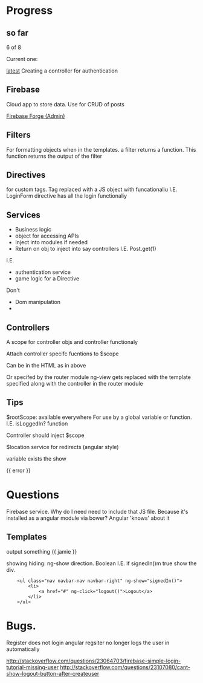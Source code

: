# Progress

## so far
6 of 8

Current one:

[latest](http://www.thinkster.io/angularjs/4DYrJRxTyT/7-creating-your-own-user-data-using-firebase)
Creating a controller for authentication

## Firebase
Cloud app to store data.
Use for CRUD of posts

[Firebase Forge (Admin)](https://luminous-fire-5077.firebaseio.com/)


## Filters
For formatting objects when in the templates.
a filter returns a function.
This function returns the output of the filter

## Directives
for custom tags.
Tag replaced with a JS object with funcationaliu
I.E. <login-form>
LoginForm directive has all the login functionaliy

## Services
* Business logic
* object for accessing APIs
* Inject into modules if needed
* Return on obj to inject into say controllers I.E. Post.get(1)

I.E.
* authentication service
* game logic for a Directive

Don't
* Dom manipulation
*

## Controllers
<div ng-controller="MyCtrl"/>
A scope for controller objs and controller functionaly

Attach controller specifc fucntions to $scope

Can be in the HTML as in above

Or specifed by the router module
ng-view gets replaced with the template specified along with the controller in the router module


## Tips
$rootScope: available everywhere
For use by a global variable or function. I.E. isLoggedIn? function

Controller should inject $scope

$location service for redirects (angular style)

variable exists the show <p>
<p ng-show="error" class="text-danger">{{ error }}</p>

# Questions
Firebase service. Why do I need need to include that JS file.
Because it's installed as a angular module via bower? Angular 'knows' about it


## Templates
output something
{{ jamie }}

showing hiding: ng-show direction. Boolean
I.E. if signedIn()m true show the div.

        <ul class="nav navbar-nav navbar-right" ng-show="signedIn()">
            <li>
                <a href="#" ng-click="logout()">Logout</a>
            </li>
        </ul>

# Bugs.
Register does not login
angular regsiter no longer logs the user in automatically

http://stackoverflow.com/questions/23064703/firebase-simple-login-tutorial-missing-user
http://stackoverflow.com/questions/23107080/cant-show-logout-button-after-createuser
